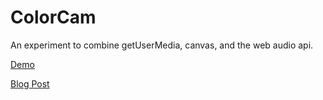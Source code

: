 # ColorCam

An experiment to combine getUserMedia, canvas, and the web audio api.

[Demo](https://iambrandonn.github.com/ColorCam)

[Blog Post](http://tripleequals.blogspot.com/2012/10/color-cam.html)
